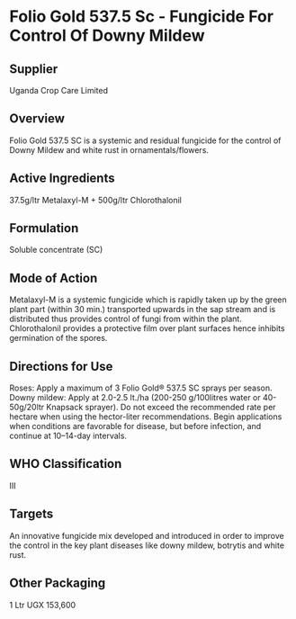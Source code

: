 # Folio Gold 537.5 Sc - Fungicide For Control Of Downy Mildew

## Supplier
Uganda Crop Care Limited

## Overview
Folio Gold 537.5 SC is a systemic and residual fungicide for the control of Downy Mildew and white rust in ornamentals/flowers.

## Active Ingredients
37.5g/ltr Metalaxyl-M + 500g/ltr Chlorothalonil

## Formulation
Soluble concentrate (SC)

## Mode of Action
Metalaxyl-M is a systemic fungicide which is rapidly taken up by the green plant part (within 30 min.) transported upwards in the sap stream and is distributed thus provides control of fungi from within the plant. Chlorothalonil provides a protective film over plant surfaces hence inhibits germination of the spores.

## Directions for Use
Roses: Apply a maximum of 3 Folio Gold®️ 537.5 SC sprays per season. Downy mildew: Apply at 2.0-2.5 lt./ha (200-250 g/100litres water or 40-50g/20ltr Knapsack sprayer). Do not exceed the recommended rate per hectare when using the hector-liter recommendations. Begin applications when conditions are favorable for disease, but before infection, and continue at 10–14-day intervals.

## WHO Classification
III

## Targets
An innovative fungicide mix developed and introduced in order to improve the control in the key plant diseases like downy mildew, botrytis and white rust.

## Other Packaging
1 Ltr UGX 153,600

